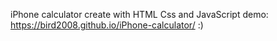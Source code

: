 iPhone calculator create with HTML Css and JavaScript
demo: https://bird2008.github.io/iPhone-calculator/ :)
